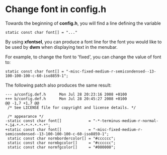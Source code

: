 Change font in config.h
=======================
Towards the beginning of **config.h**, you will find a line defining the
variable

	static const char font[] = "..."

By using **xfontsel**, you can produce a font line for the font you would like
to be used by **dwm** when displaying text in the menubar.

For example, to change the font to 'fixed', you can change the value of font
to:

	static const char font[] = "-misc-fixed-medium-r-semicondensed--13-100-100-100-c-60-iso8859-1";

The following patch also produces the same result:

	--- a/config.def.h      Mon Jul 28 20:23:16 2008 +0100
	+++ b/config.def.h      Mon Jul 28 20:45:27 2008 +0100
	@@ -1,7 +1,7 @@
	 /* See LICENSE file for copyright and license details. */
	
	 /* appearance */
	-static const char font[]            = "-*-terminus-medium-r-normal-*-14-*-*-*-*-*-*-*";
	+static const char font[]            = "-misc-fixed-medium-r-semicondensed--13-100-100-100-c-60-iso8859-1";
	 static const char normbordercolor[] = "#cccccc";
	 static const char normbgcolor[]     = "#cccccc";
	 static const char normfgcolor[]     = "#000000";
